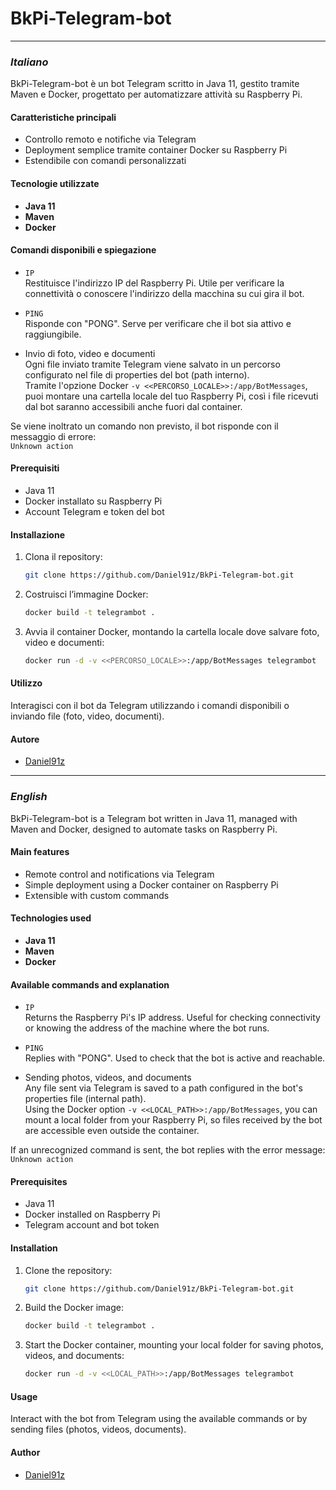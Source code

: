 # BkPi-Telegram-bot

---

### _Italiano_

BkPi-Telegram-bot è un bot Telegram scritto in Java 11, gestito tramite Maven e Docker, progettato per automatizzare attività su Raspberry Pi.

#### Caratteristiche principali

- Controllo remoto e notifiche via Telegram
- Deployment semplice tramite container Docker su Raspberry Pi
- Estendibile con comandi personalizzati

#### Tecnologie utilizzate

- **Java 11**
- **Maven**
- **Docker**

#### Comandi disponibili e spiegazione

- `IP`  
  Restituisce l'indirizzo IP del Raspberry Pi. Utile per verificare la connettività o conoscere l'indirizzo della macchina su cui gira il bot.

- `PING`  
  Risponde con "PONG". Serve per verificare che il bot sia attivo e raggiungibile.

- Invio di foto, video e documenti  
  Ogni file inviato tramite Telegram viene salvato in un percorso configurato nel file di properties del bot (path interno).  
  Tramite l'opzione Docker `-v <<PERCORSO_LOCALE>>:/app/BotMessages`, puoi montare una cartella locale del tuo Raspberry Pi, così i file ricevuti dal bot saranno accessibili anche fuori dal container.

Se viene inoltrato un comando non previsto, il bot risponde con il messaggio di errore:  
`Unknown action`

#### Prerequisiti

- Java 11
- Docker installato su Raspberry Pi
- Account Telegram e token del bot

#### Installazione

1. Clona il repository:
   ```bash
   git clone https://github.com/Daniel91z/BkPi-Telegram-bot.git
   ```

2. Costruisci l’immagine Docker:
   ```bash
   docker build -t telegrambot .
   ```

3. Avvia il container Docker, montando la cartella locale dove salvare foto, video e documenti:
   ```bash
   docker run -d -v <<PERCORSO_LOCALE>>:/app/BotMessages telegrambot
   ```

#### Utilizzo

Interagisci con il bot da Telegram utilizzando i comandi disponibili o inviando file (foto, video, documenti).

#### Autore

- [Daniel91z](https://github.com/Daniel91z)

---

### _English_

BkPi-Telegram-bot is a Telegram bot written in Java 11, managed with Maven and Docker, designed to automate tasks on Raspberry Pi.

#### Main features

- Remote control and notifications via Telegram
- Simple deployment using a Docker container on Raspberry Pi
- Extensible with custom commands

#### Technologies used

- **Java 11**
- **Maven**
- **Docker**

#### Available commands and explanation

- `IP`  
  Returns the Raspberry Pi's IP address. Useful for checking connectivity or knowing the address of the machine where the bot runs.

- `PING`  
  Replies with "PONG". Used to check that the bot is active and reachable.

- Sending photos, videos, and documents  
  Any file sent via Telegram is saved to a path configured in the bot's properties file (internal path).  
  Using the Docker option `-v <<LOCAL_PATH>>:/app/BotMessages`, you can mount a local folder from your Raspberry Pi, so files received by the bot are accessible even outside the container.

If an unrecognized command is sent, the bot replies with the error message:  
`Unknown action`

#### Prerequisites

- Java 11
- Docker installed on Raspberry Pi
- Telegram account and bot token

#### Installation

1. Clone the repository:
   ```bash
   git clone https://github.com/Daniel91z/BkPi-Telegram-bot.git
   ```

2. Build the Docker image:
   ```bash
   docker build -t telegrambot .
   ```

3. Start the Docker container, mounting your local folder for saving photos, videos, and documents:
   ```bash
   docker run -d -v <<LOCAL_PATH>>:/app/BotMessages telegrambot
   ```

#### Usage

Interact with the bot from Telegram using the available commands or by sending files (photos, videos, documents).

#### Author

- [Daniel91z](https://github.com/Daniel91z)